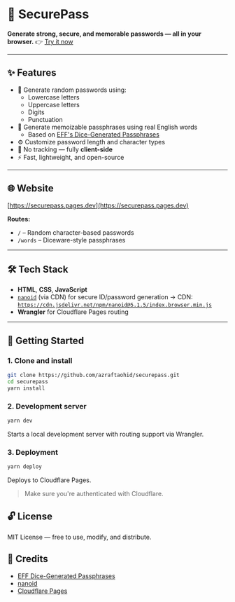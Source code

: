 # 🔐 SecurePass

**Generate strong, secure, and memorable passwords — all in your browser.**
👉 [Try it now](https://securepass.pages.dev)

---

## ✨ Features

- 🔄 Generate random passwords using:
  - Lowercase letters
  - Uppercase letters
  - Digits
  - Punctuation
- 🧠 Generate memoizable passphrases using real English words
  - Based on [EFF's Dice-Generated Passphrases](https://www.eff.org/dice)
- ⚙️ Customize password length and character types
- 🚫 No tracking — fully **client-side**
- ⚡ Fast, lightweight, and open-source

---

## 🌐 Website

[https://securepass.pages.dev](https://securepass.pages.dev)

**Routes:**

- `/` – Random character-based passwords
- `/words` – Diceware-style passphrases

---

## 🛠️ Tech Stack

- **HTML**, **CSS**, **JavaScript**
- [`nanoid`](https://github.com/ai/nanoid) (via CDN) for secure ID/password generation
  → CDN: [`https://cdn.jsdelivr.net/npm/nanoid@5.1.5/index.browser.min.js`](https://cdn.jsdelivr.net/npm/nanoid@5.1.5/index.browser.min.js)
- **Wrangler** for Cloudflare Pages routing

---

## 🚀 Getting Started

### 1. Clone and install

```bash
git clone https://github.com/azraftaohid/securepass.git
cd securepass
yarn install
```

### 2. Development server

```bash
yarn dev
```

Starts a local development server with routing support via Wrangler.

### 3. Deployment

```bash
yarn deploy
```

Deploys to Cloudflare Pages.

> Make sure you're authenticated with Cloudflare.

## 🔓 License

MIT License — free to use, modify, and distribute.

## 🙏 Credits

- [EFF Dice-Generated Passphrases](https://www.eff.org/dice)
- [nanoid](https://github.com/ai/nanoid)
- [Cloudflare Pages](https://pages.cloudflare.com/)
